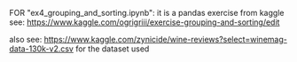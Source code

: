 FOR "ex4_grouping_and_sorting.ipynb": it is a pandas exercise from kaggle see: https://www.kaggle.com/ogrigriii/exercise-grouping-and-sorting/edit

also see: https://www.kaggle.com/zynicide/wine-reviews?select=winemag-data-130k-v2.csv for the dataset used
